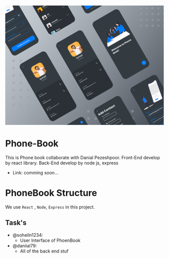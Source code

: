 ![Calculator UI Design](https://github.com/soheilnikroo/Phone-Book/blob/master/preview.png)

# Phone-Book
This is Phone book collaborate with Danial Pezeshpoor. Front-End develop by react library. Back-End develop by node js, express

- Link: comming soon...

# PhoneBook Structure

We use  `React` , `Node`, `Express` in this project.

## Task's

- @soheiln1234:
  - User Interface of PhoenBook
- @daniial79:
  - All of the back end stuf
